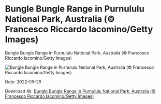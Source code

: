 # Bungle Bungle Range in Purnululu National Park, Australia (© Francesco Riccardo Iacomino/Getty Images)

Bungle Bungle Range in Purnululu National Park, Australia (© Francesco Riccardo Iacomino/Getty Images)

![Bungle Bungle Range in Purnululu National Park, Australia (© Francesco Riccardo Iacomino/Getty Images)](https://bing.com/th?id=OHR.PurnululuNP_EN-US9646771554_UHD.jpg&w=1024&h=576)

Date: 2022-05-29

Download 4k: [Bungle Bungle Range in Purnululu National Park, Australia (© Francesco Riccardo Iacomino/Getty Images)](https://bing.com/th?id=OHR.PurnululuNP_EN-US9646771554_UHD.jpg)

